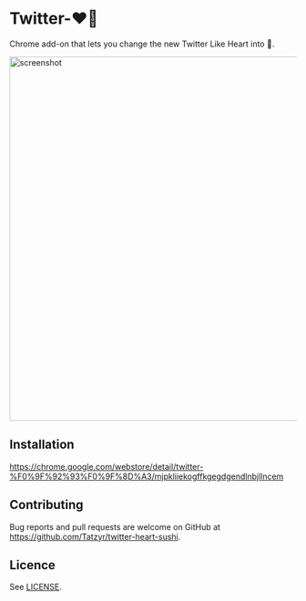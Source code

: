 # Twitter-:heart::sushi:

Chrome add-on that lets you change the new Twitter Like Heart into :sushi:.

<img width="640" alt="screenshot" src="https://cloud.githubusercontent.com/assets/1025461/10930305/4661da0e-8300-11e5-8eed-c75c19105f69.png">

## Installation

https://chrome.google.com/webstore/detail/twitter-%F0%9F%92%93%F0%9F%8D%A3/mjpkliiekogffkgegdgendlnbjllncem


## Contributing

Bug reports and pull requests are welcome on GitHub at https://github.com/Tatzyr/twitter-heart-sushi.


## Licence

See [LICENSE](LICENSE).
